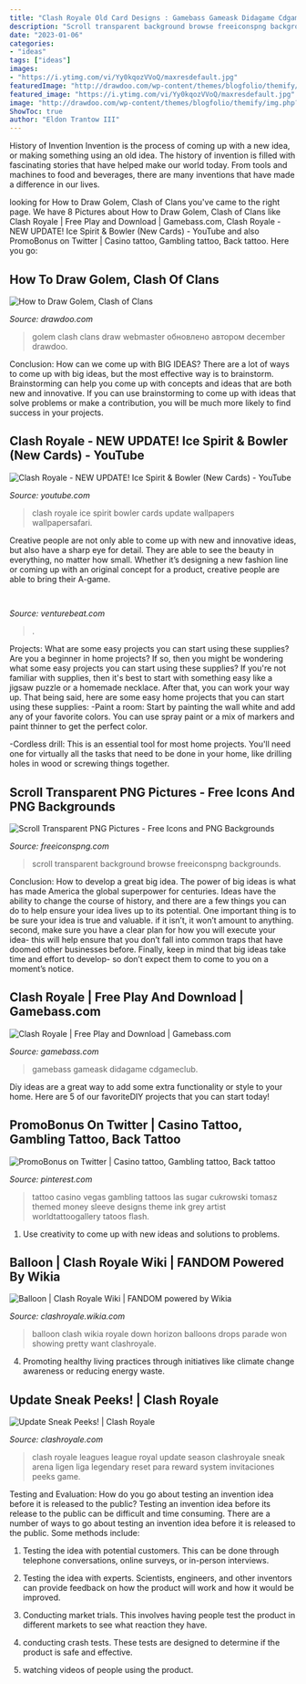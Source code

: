 ```yaml
---
title: "Clash Royale Old Card Designs : Gamebass Gameask Didagame Cdgameclub"
description: "Scroll transparent background browse freeiconspng backgrounds"
date: "2023-01-06"
categories:
- "ideas"
tags: ["ideas"]
images:
- "https://i.ytimg.com/vi/Yy0kqozVVoQ/maxresdefault.jpg"
featuredImage: "http://drawdoo.com/wp-content/themes/blogfolio/themify/img.php?src=http://drawdoo.com/wp-content/uploads/tutorials/ClashofClans/lesson12/step_13.png&amp;w=665&amp;h=&amp;zc=1&amp;q=60&amp;a=t"
featured_image: "https://i.ytimg.com/vi/Yy0kqozVVoQ/maxresdefault.jpg"
image: "http://drawdoo.com/wp-content/themes/blogfolio/themify/img.php?src=http://drawdoo.com/wp-content/uploads/tutorials/ClashofClans/lesson12/step_13.png&amp;w=665&amp;h=&amp;zc=1&amp;q=60&amp;a=t"
ShowToc: true
author: "Eldon Trantow III"
---
```



History of Invention
Invention is the process of coming up with a new idea, or making something using an old idea. The history of invention is filled with fascinating stories that have helped make our world today. From tools and machines to food and beverages, there are many inventions that have made a difference in our lives.

	

		
looking for How to Draw Golem, Clash of Clans you've came to the right page. We have 8 Pictures about How to Draw Golem, Clash of Clans like Clash Royale | Free Play and Download | Gamebass.com, Clash Royale - NEW UPDATE! Ice Spirit &amp; Bowler (New Cards) - YouTube and also PromoBonus on Twitter | Casino tattoo, Gambling tattoo, Back tattoo. Here you go:
		
    
## How To Draw Golem, Clash Of Clans

<img loading=lazy src="http://drawdoo.com/wp-content/themes/blogfolio/themify/img.php?src=http://drawdoo.com/wp-content/uploads/tutorials/ClashofClans/lesson12/step_13.png&amp;w=665&amp;h=&amp;zc=1&amp;q=60&amp;a=t" onerror="this.onerror=null;this.src='https://tse2.mm.bing.net/th?id=OIP.YooVFotNDCgNkvIY8nIEZwHaHa&amp;pid=15.1';" alt="How to Draw Golem, Clash of Clans">

_Source: drawdoo.com_

>golem clash clans draw webmaster обновлено автором december drawdoo. 

	

Conclusion: How can we come up with BIG IDEAS?
There are a lot of ways to come up with big ideas, but the most effective way is to brainstorm. Brainstorming can help you come up with concepts and ideas that are both new and innovative. If you can use brainstorming to come up with ideas that solve problems or make a contribution, you will be much more likely to find success in your projects.

    
## Clash Royale - NEW UPDATE! Ice Spirit &amp; Bowler (New Cards) - YouTube

<img loading=lazy src="https://i.ytimg.com/vi/Yy0kqozVVoQ/maxresdefault.jpg" onerror="this.onerror=null;this.src='https://tse3.mm.bing.net/th?id=OIP.paILmQxZ74Pu1fjABMq7NAHaEK&amp;pid=15.1';" alt="Clash Royale - NEW UPDATE! Ice Spirit &amp; Bowler (New Cards) - YouTube">

_Source: youtube.com_

>clash royale ice spirit bowler cards update wallpapers wallpapersafari. 

	

Creative people are not only able to come up with new and innovative ideas, but also have a sharp eye for detail. They are able to see the beauty in everything, no matter how small. Whether it’s designing a new fashion line or coming up with an original concept for a product, creative people are able to bring their A-game.

    
## 

<img loading=lazy src="https://venturebeat.com/wp-content/uploads/2020/04/superplus-Hills_of_Steel_2_Keyart_600x1200.jpg?w=800" onerror="this.onerror=null;this.src='https://tse4.mm.bing.net/th?id=OIP.kUdpwkBQezPQ3uh5B4Jm6gHaDt&amp;pid=15.1';" alt="">

_Source: venturebeat.com_

>. 

	

Projects: What are some easy projects you can start using these supplies?
Are you a beginner in home projects? If so, then you might be wondering what some easy projects you can start using these supplies? If you're not familiar with supplies, then it's best to start with something easy like a jigsaw puzzle or a homemade necklace. After that, you can work your way up. That being said, here are some easy home projects that you can start using these supplies: 
-Paint a room: Start by painting the wall white and add any of your favorite colors. You can use spray paint or a mix of markers and paint thinner to get the perfect color. 

-Cordless drill: This is an essential tool for most home projects. You'll need one for virtually all the tasks that need to be done in your home, like drilling holes in wood or screwing things together.

    
## Scroll Transparent PNG Pictures - Free Icons And PNG Backgrounds

<img loading=lazy src="http://www.freeiconspng.com/uploads/scroll-png-33.png" onerror="this.onerror=null;this.src='https://tse4.mm.bing.net/th?id=OIP.7zL41YyqEorvxSu-PNfPUAHaCP&amp;pid=15.1';" alt="Scroll Transparent PNG Pictures - Free Icons and PNG Backgrounds">

_Source: freeiconspng.com_

>scroll transparent background browse freeiconspng backgrounds. 

	

Conclusion: How to develop a great big idea.
The power of big ideas is what has made America the global superpower for centuries. Ideas have the ability to change the course of history, and there are a few things you can do to help ensure your idea lives up to its potential.
One important thing is to be sure your idea is true and valuable. if it isn’t, it won’t amount to anything. second, make sure you have a clear plan for how you will execute your idea- this will help ensure that you don’t fall into common traps that have doomed other businesses before. Finally, keep in mind that big ideas take time and effort to develop- so don’t expect them to come to you on a moment’s notice.

    
## Clash Royale | Free Play And Download | Gamebass.com

<img loading=lazy src="https://www.gamebass.com/games/images/com_Fight_Simulation_clash_royale/7bedc86c4205f881a19c97479f5dc692.jpg" onerror="this.onerror=null;this.src='https://tse4.mm.bing.net/th?id=OIP.JVA4Srbr_SCJbaR1QfiIZwHaNK&amp;pid=15.1';" alt="Clash Royale | Free Play and Download | Gamebass.com">

_Source: gamebass.com_

>gamebass gameask didagame cdgameclub. 

	

Diy ideas are a great way to add some extra functionality or style to your home. Here are 5 of our favoriteDIY projects that you can start today!

    
## PromoBonus On Twitter | Casino Tattoo, Gambling Tattoo, Back Tattoo

<img loading=lazy src="https://i.pinimg.com/736x/7d/83/88/7d83884383baeb526ee8c964c639144f--casino-tattoo-sugar.jpg" onerror="this.onerror=null;this.src='https://tse2.mm.bing.net/th?id=OIP.amS5nTBDYVzmq8hLW9eTlgDjEs&amp;pid=15.1';" alt="PromoBonus on Twitter | Casino tattoo, Gambling tattoo, Back tattoo">

_Source: pinterest.com_

>tattoo casino vegas gambling tattoos las sugar cukrowski tomasz themed money sleeve designs theme ink grey artist worldtattoogallery tatoos flash. 

	

1. Use creativity to come up with new ideas and solutions to problems.

    
## Balloon | Clash Royale Wiki | FANDOM Powered By Wikia

<img loading=lazy src="https://vignette3.wikia.nocookie.net/clashroyale/images/5/5b/BalloonCard.png/revision/latest/scale-to-width-down/218?cb=20160702201010" onerror="this.onerror=null;this.src='https://tse4.mm.bing.net/th?id=OIP.sW54BmZWutTGPbJ1l7RyywAAAA&amp;pid=15.1';" alt="Balloon | Clash Royale Wiki | FANDOM powered by Wikia">

_Source: clashroyale.wikia.com_

>balloon clash wikia royale down horizon balloons drops parade won showing pretty want clashroyale. 

	

4. Promoting healthy living practices through initiatives like climate change awareness or reducing energy waste. 

    
## Update Sneak Peeks! | Clash Royale

<img loading=lazy src="https://clashroyale.com/uploaded-images/sp4.jpg?mtime=20170312154234" onerror="this.onerror=null;this.src='https://tse2.mm.bing.net/th?id=OIP.DyxjoLtt_KlIP6YRJMSvuQHaHa&amp;pid=15.1';" alt="Update Sneak Peeks! | Clash Royale">

_Source: clashroyale.com_

>clash royale leagues league royal update season clashroyale sneak arena ligen liga legendary reset para reward system invitaciones peeks game. 

	

Testing and Evaluation: How do you go about testing an invention idea before it is released to the public?
Testing an invention idea before its release to the public can be difficult and time consuming. There are a number of ways to go about testing an invention idea before it is released to the public. Some methods include:
1) Testing the idea with potential customers. This can be done through telephone conversations, online surveys, or in-person interviews.

2) Testing the idea with experts. Scientists, engineers, and other inventors can provide feedback on how the product will work and how it would be improved.

3) Conducting market trials. This involves having people test the product in different markets to see what reaction they have.

4) conducting crash tests. These tests are designed to determine if the product is safe and effective.

5) watching videos of people using the product.

